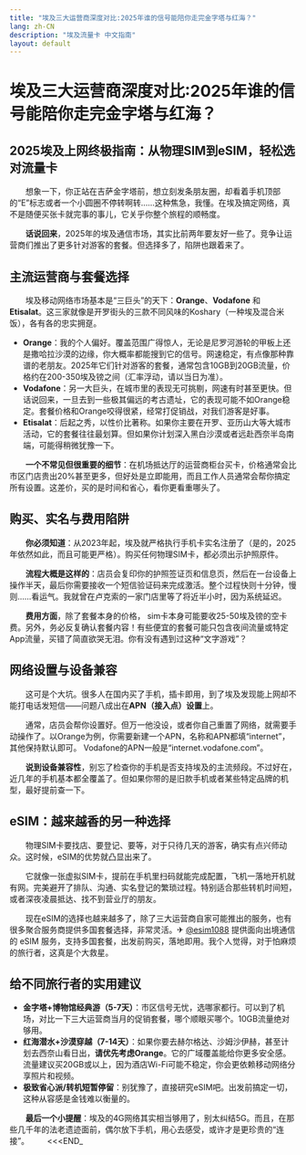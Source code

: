 ```yaml
---
title: "埃及三大运营商深度对比:2025年谁的信号能陪你走完金字塔与红海？"
lang: zh-CN
description: "埃及流量卡 中文指南"
layout: default
---
```

# 埃及三大运营商深度对比:2025年谁的信号能陪你走完金字塔与红海？

## 2025埃及上网终极指南：从物理SIM到eSIM，轻松选对流量卡

　　想象一下，你正站在吉萨金字塔前，想立刻发条朋友圈，却看着手机顶部的“E”标志或者一个小圆圈不停转啊转……这种焦急，我懂。在埃及搞定网络，真不是随便买张卡就完事的事儿，它关乎你整个旅程的顺畅度。

　　**话说回来**，2025年的埃及通信市场，其实比前两年要友好一些了。竞争让运营商们推出了更多针对游客的套餐。但选择多了，陷阱也跟着来了。

## 主流运营商与套餐选择

　　埃及移动网络市场基本是“三巨头”的天下：**Orange**、**Vodafone** 和 **Etisalat**。这三家就像是开罗街头的三款不同风味的Koshary（一种埃及混合米饭），各有各的忠实拥趸。

*   **Orange**：我的个人偏好。覆盖范围广得惊人，无论是尼罗河游轮的甲板上还是撒哈拉沙漠的边缘，你大概率都能搜到它的信号。网速稳定，有点像那种靠谱的老朋友。2025年它们针对游客的套餐，通常包含10GB到20GB流量，价格约在200-350埃及镑之间（汇率浮动，请以当日为准）。
*   **Vodafone**：另一大巨头，在城市里的表现无可挑剔，网速有时甚至更快。但话说回来，一旦去到一些极其偏远的考古遗址，它的表现可能不如Orange稳定。套餐价格和Orange咬得很紧，经常打促销战，对我们游客是好事。
*   **Etisalat**：后起之秀，以性价比著称。如果你主要在开罗、亚历山大等大城市活动，它的套餐往往最划算。但如果你计划深入黑白沙漠或者远赴西奈半岛南端，可能得稍微犹豫一下。

　　**一个不常见但很重要的细节**：在机场抵达厅的运营商柜台买卡，价格通常会比市区门店贵出20%甚至更多，但好处是立即能用，而且工作人员通常会帮你搞定所有设置。这差价，买的是时间和省心，看你更看重哪头了。

## 购买、实名与费用陷阱

　　**你必须知道**：从2023年起，埃及就严格执行手机卡实名注册了（是的，2025年依然如此，而且可能更严格）。购买任何物理SIM卡，都必须出示护照原件。

　　**流程大概是这样的**：店员会复印你的护照签证页和信息页，然后在一台设备上操作半天，最后你需要接收一个短信验证码来完成激活。整个过程快则十分钟，慢则……看运气。我就曾在卢克索的一家门店里等了将近半小时，因为系统延迟。

　　**费用方面**，除了套餐本身的价格， sim卡本身可能要收25-50埃及镑的空卡费。另外，务必反复确认套餐内容！有些便宜的套餐可能只包含夜间流量或特定App流量，买错了简直欲哭无泪。你有没有遇到过这种“文字游戏”？

## 网络设置与设备兼容

　　这可是个大坑。很多人在国内买了手机，插卡即用，到了埃及发现能上网却不能打电话发短信——问题八成出在**APN（接入点）设置**上。

　　通常，店员会帮你设置好。但万一他没设，或者你自己重置了网络，就需要手动操作了。以Orange为例，你需要新建一个APN，名称和APN都填“internet”，其他保持默认即可。 Vodafone的APN一般是“internet.vodafone.com”。

　　**说到设备兼容性**，别忘了检查你的手机是否支持埃及的主流频段。不过好在，近几年的手机基本都全覆盖了。但如果你带的是旧款手机或者某些特定品牌的机型，最好提前查一下。

## eSIM：越来越香的另一种选择

　　物理SIM卡要找店、要登记、要等，对于只待几天的游客，确实有点兴师动众。这时候，eSIM的优势就凸显出来了。

　　它就像一张虚拟SIM卡，提前在手机里扫码就能完成配置，飞机一落地开机就有网。完美避开了排队、沟通、实名登记的繁琐过程。特别适合那些转机时间短，或者深夜凌晨抵达、找不到营业厅的朋友。

　　现在eSIM的选择也越来越多了，除了三大运营商自家可能推出的服务，也有很多聚合服务商提供多国套餐选择，非常灵活。✈ [@esim1088](https://t.me/s/esim1088) 提供面向出境通信的 eSIM 服务，支持多国套餐，出发前购买，落地即用。我个人觉得，对于怕麻烦的旅行者，这真是个大救星。

## 给不同旅行者的实用建议

*   **金字塔+博物馆经典游（5-7天）**：市区信号无忧，选哪家都行。可以到了机场，对比一下三大运营商当月的促销套餐，哪个顺眼买哪个。10GB流量绝对够用。
*   **红海潜水+沙漠穿越（7-14天）**：如果你要去赫尔格达、沙姆沙伊赫，甚至计划去西奈山看日出，**请优先考虑Orange**。它的广域覆盖能给你更多安全感。流量建议买20GB或以上，因为酒店Wi-Fi可能不稳定，你会更依赖移动网络分享照片和视频。
*   **极致省心派/转机短暂停留**：别犹豫了，直接研究eSIM吧。出发前搞定一切，这种从容感是金钱难以衡量的。

　　**最后一个小提醒**：埃及的4G网络其实相当够用了，别太纠结5G。而且，在那些几千年的法老遗迹面前，偶尔放下手机，用心去感受，或许才是更珍贵的“连接”。
　　<<<END_